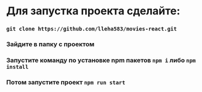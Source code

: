 # Для запустка проекта сделайте:

### `git clone https://github.com/lleha583/movies-react.git`

### Зайдите в папку с проектом

### Запустите команду по установке npm пакетов `npm i` либо `npm install`

### Потом запустите проект `npm run start`
